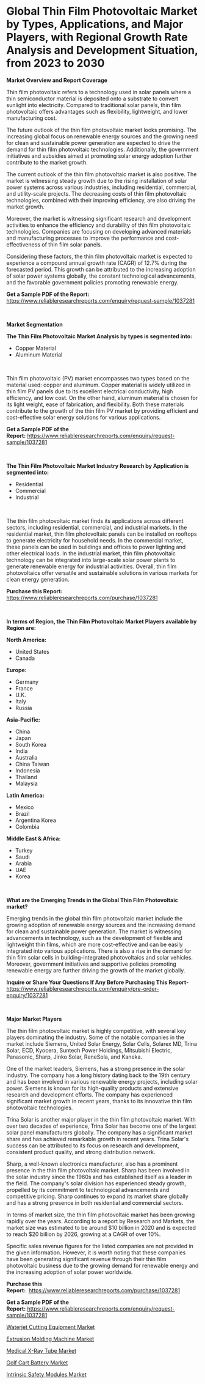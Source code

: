 <p><h1>Global Thin Film Photovoltaic Market by Types, Applications, and Major Players, with Regional Growth Rate Analysis and Development Situation, from 2023 to 2030</h1></p><p><strong>Market Overview and Report Coverage</strong></p>
<p><p>Thin film photovoltaic refers to a technology used in solar panels where a thin semiconductor material is deposited onto a substrate to convert sunlight into electricity. Compared to traditional solar panels, thin film photovoltaic offers advantages such as flexibility, lightweight, and lower manufacturing cost.</p><p>The future outlook of the thin film photovoltaic market looks promising. The increasing global focus on renewable energy sources and the growing need for clean and sustainable power generation are expected to drive the demand for thin film photovoltaic technologies. Additionally, the government initiatives and subsidies aimed at promoting solar energy adoption further contribute to the market growth.</p><p>The current outlook of the thin film photovoltaic market is also positive. The market is witnessing steady growth due to the rising installation of solar power systems across various industries, including residential, commercial, and utility-scale projects. The decreasing costs of thin film photovoltaic technologies, combined with their improving efficiency, are also driving the market growth.</p><p>Moreover, the market is witnessing significant research and development activities to enhance the efficiency and durability of thin film photovoltaic technologies. Companies are focusing on developing advanced materials and manufacturing processes to improve the performance and cost-effectiveness of thin film solar panels.</p><p>Considering these factors, the thin film photovoltaic market is expected to experience a compound annual growth rate (CAGR) of 12.7% during the forecasted period. This growth can be attributed to the increasing adoption of solar power systems globally, the constant technological advancements, and the favorable government policies promoting renewable energy.</p></p>
<p><strong>Get a Sample PDF of the Report:</strong> <a href="https://www.reliableresearchreports.com/enquiry/request-sample/1037281">https://www.reliableresearchreports.com/enquiry/request-sample/1037281</a></p>
<p>&nbsp;</p>
<p><strong>Market Segmentation</strong></p>
<p><strong>The Thin Film Photovoltaic Market Analysis by types is segmented into:</strong></p>
<p><ul><li>Copper Material</li><li>Aluminum Material</li></ul></p>
<p>&nbsp;</p>
<p><p>Thin film photovoltaic (PV) market encompasses two types based on the material used: copper and aluminum. Copper material is widely utilized in thin film PV panels due to its excellent electrical conductivity, high efficiency, and low cost. On the other hand, aluminum material is chosen for its light weight, ease of fabrication, and flexibility. Both these materials contribute to the growth of the thin film PV market by providing efficient and cost-effective solar energy solutions for various applications.</p></p>
<p><strong>Get a Sample PDF of the Report:</strong>&nbsp;<a href="https://www.reliableresearchreports.com/enquiry/request-sample/1037281">https://www.reliableresearchreports.com/enquiry/request-sample/1037281</a></p>
<p>&nbsp;</p>
<p><strong>The Thin Film Photovoltaic Market Industry Research by Application is segmented into:</strong></p>
<p><ul><li>Residential</li><li>Commercial</li><li>Industrial</li></ul></p>
<p>&nbsp;</p>
<p><p>The thin film photovoltaic market finds its applications across different sectors, including residential, commercial, and industrial markets. In the residential market, thin film photovoltaic panels can be installed on rooftops to generate electricity for household needs. In the commercial market, these panels can be used in buildings and offices to power lighting and other electrical loads. In the industrial market, thin film photovoltaic technology can be integrated into large-scale solar power plants to generate renewable energy for industrial activities. Overall, thin film photovoltaics offer versatile and sustainable solutions in various markets for clean energy generation.</p></p>
<p><strong>Purchase this Report:</strong>&nbsp; <a href="https://www.reliableresearchreports.com/purchase/1037281">https://www.reliableresearchreports.com/purchase/1037281</a></p>
<p>&nbsp;</p>
<p><strong>In terms of Region, the Thin Film Photovoltaic Market Players available by Region are:</strong></p>
<p>
    <p> <strong> North America: </strong>
        <ul>
            <li>United States</li>
            <li>Canada</li>
        </ul>
        </p> 
    <p> <strong> Europe: </strong>
        <ul>
            <li>Germany</li>
            <li>France</li>
            <li>U.K.</li>
            <li>Italy</li>
            <li>Russia</li>
        </ul>
        </p> 
    <p> <strong> Asia-Pacific: </strong>
        <ul>
            <li>China</li>
            <li>Japan</li>
            <li>South Korea</li>
            <li>India</li>
            <li>Australia</li>
            <li>China Taiwan</li>
            <li>Indonesia</li>
            <li>Thailand</li>
            <li>Malaysia</li>
        </ul>
        </p> 
    <p> <strong> Latin America: </strong>
        <ul>
            <li>Mexico</li>
            <li>Brazil</li>
            <li>Argentina Korea</li>
            <li>Colombia</li>
        </ul>
        </p> 
    <p> <strong> Middle East & Africa: </strong>
        <ul>
            <li>Turkey</li>
            <li>Saudi</li>
            <li>Arabia</li>
            <li>UAE</li>
            <li>Korea</li>
        </ul>
    </p>
    </p>
<p>&nbsp;</p>
<p><strong>What are the Emerging Trends in the Global Thin Film Photovoltaic market?</strong></p>
<p><p>Emerging trends in the global thin film photovoltaic market include the growing adoption of renewable energy sources and the increasing demand for clean and sustainable power generation. The market is witnessing advancements in technology, such as the development of flexible and lightweight thin films, which are more cost-effective and can be easily integrated into various applications. There is also a rise in the demand for thin film solar cells in building-integrated photovoltaics and solar vehicles. Moreover, government initiatives and supportive policies promoting renewable energy are further driving the growth of the market globally.</p></p>
<p><strong>Inquire or Share Your Questions If Any Before Purchasing This Report</strong>- <a href="https://www.reliableresearchreports.com/enquiry/pre-order-enquiry/1037281">https://www.reliableresearchreports.com/enquiry/pre-order-enquiry/1037281</a></p>
<p>&nbsp;</p>
<p><strong>Major Market Players</strong></p>
<p><p>The thin film photovoltaic market is highly competitive, with several key players dominating the industry. Some of the notable companies in the market include Siemens, United Solar Energy, Solar Cells, Solarex MD, Trina Solar, ECD, Kyocera, Suntech Power Holdings, Mitsubishi Electric, Panasonic, Sharp, Jinko Solar, ReneSola, and Kaneka.</p><p>One of the market leaders, Siemens, has a strong presence in the solar industry. The company has a long history dating back to the 19th century and has been involved in various renewable energy projects, including solar power. Siemens is known for its high-quality products and extensive research and development efforts. The company has experienced significant market growth in recent years, thanks to its innovative thin film photovoltaic technologies.</p><p>Trina Solar is another major player in the thin film photovoltaic market. With over two decades of experience, Trina Solar has become one of the largest solar panel manufacturers globally. The company has a significant market share and has achieved remarkable growth in recent years. Trina Solar's success can be attributed to its focus on research and development, consistent product quality, and strong distribution network.</p><p>Sharp, a well-known electronics manufacturer, also has a prominent presence in the thin film photovoltaic market. Sharp has been involved in the solar industry since the 1960s and has established itself as a leader in the field. The company's solar division has experienced steady growth, propelled by its commitment to technological advancements and competitive pricing. Sharp continues to expand its market share globally and has a strong presence in both residential and commercial sectors.</p><p>In terms of market size, the thin film photovoltaic market has been growing rapidly over the years. According to a report by Research and Markets, the market size was estimated to be around $10 billion in 2020 and is expected to reach $20 billion by 2026, growing at a CAGR of over 10%.</p><p>Specific sales revenue figures for the listed companies are not provided in the given information. However, it is worth noting that these companies have been generating significant revenue through their thin film photovoltaic business due to the growing demand for renewable energy and the increasing adoption of solar power worldwide.</p></p>
<p><strong>Purchase this Report:</strong>&nbsp;&nbsp;<a href="https://www.reliableresearchreports.com/purchase/1037281">https://www.reliableresearchreports.com/purchase/1037281</a></p>
<p></p>
<p><strong>Get a Sample PDF of the Report:</strong>&nbsp;<a href="https://www.reliableresearchreports.com/enquiry/request-sample/1037281">https://www.reliableresearchreports.com/enquiry/request-sample/1037281</a></p>
<p><p><a href="https://medium.com/@kelsitorphy644/waterjet-cutting-equipment-market-size-growth-forecast-2023-2030-9dd507c37af6">Waterjet Cutting Equipment Market</a></p><p><a href="https://medium.com/@birdielynch645/extrusion-molding-machine-market-size-growth-forecast-2023-2030-1b1966442c1b">Extrusion Molding Machine Market</a></p><p><a href="https://www.reportprime.com/medical-x-ray-tube-r11104">Medical X-Ray Tube Market</a></p><p><a href="https://www.linkedin.com/pulse/golf-cart-battery-market-challenges-opportunities-growth-xccce/">Golf Cart Battery Market</a></p><p><a href="https://www.linkedin.com/pulse/decoding-intrinsic-safety-modules-market-deep-dive-latest-axl7e/">Intrinsic Safety Modules Market</a></p></p>